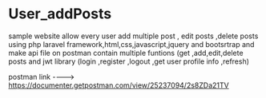 # User_addPosts
sample website allow every user add multiple post , edit posts ,delete posts using php laravel framework,html,css,javascript,jquery and bootsrtrap and make api file on postman contain multiple funtions (get ,add,edit,delete posts  and jwt library (login ,register ,logout ,get user profile info ,refresh)


postman link  ----> https://documenter.getpostman.com/view/25237094/2s8ZDa21TV
